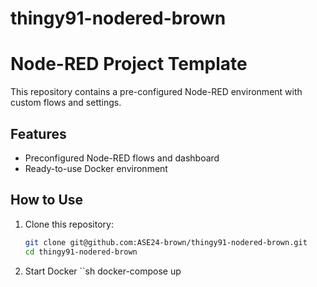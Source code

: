 # thingy91-nodered-brown

# Node-RED Project Template

This repository contains a pre-configured Node-RED environment with custom flows and settings.

## Features
- Preconfigured Node-RED flows and dashboard
- Ready-to-use Docker environment

## How to Use

1. Clone this repository:
   ```bash
   git clone git@github.com:ASE24-brown/thingy91-nodered-brown.git
   cd thingy91-nodered-brown

2. Start Docker
    ``sh
    docker-compose up